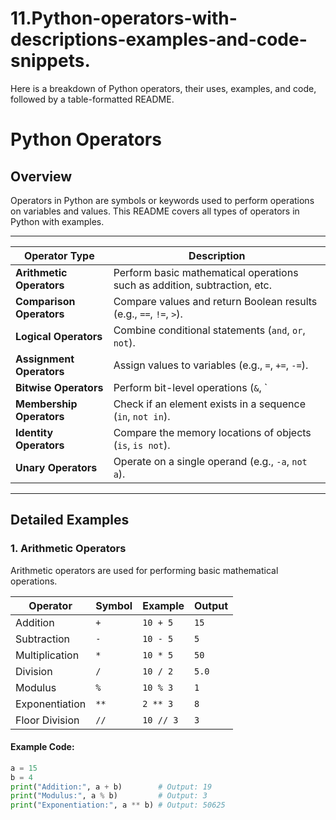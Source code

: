 # 11.Python-operators-with-descriptions-examples-and-code-snippets.
Here is a breakdown of Python operators, their uses, examples, and code, followed by a table-formatted README.
# Python Operators

## Overview
Operators in Python are symbols or keywords used to perform operations on variables and values. This README covers all types of operators in Python with examples.

---

| **Operator Type**       | **Description**                                                                 |
|--------------------------|---------------------------------------------------------------------------------|
| **Arithmetic Operators** | Perform basic mathematical operations such as addition, subtraction, etc.       |
| **Comparison Operators** | Compare values and return Boolean results (e.g., `==`, `!=`, `>`).              |
| **Logical Operators**    | Combine conditional statements (`and`, `or`, `not`).                           |
| **Assignment Operators** | Assign values to variables (e.g., `=`, `+=`, `-=`).                            |
| **Bitwise Operators**    | Perform bit-level operations (`&`, `|`, `^`, `~`).                             |
| **Membership Operators** | Check if an element exists in a sequence (`in`, `not in`).                     |
| **Identity Operators**   | Compare the memory locations of objects (`is`, `is not`).                      |
| **Unary Operators**      | Operate on a single operand (e.g., `-a`, `not a`).                             |

---

## Detailed Examples

### **1. Arithmetic Operators**
Arithmetic operators are used for performing basic mathematical operations.

| **Operator** | **Symbol** | **Example**          | **Output** |
|--------------|------------|----------------------|------------|
| Addition     | `+`        | `10 + 5`            | `15`       |
| Subtraction  | `-`        | `10 - 5`            | `5`        |
| Multiplication| `*`       | `10 * 5`            | `50`       |
| Division     | `/`        | `10 / 2`            | `5.0`      |
| Modulus      | `%`        | `10 % 3`            | `1`        |
| Exponentiation| `**`      | `2 ** 3`            | `8`        |
| Floor Division| `//`      | `10 // 3`           | `3`        |

#### Example Code:
```python
a = 15
b = 4
print("Addition:", a + b)        # Output: 19
print("Modulus:", a % b)         # Output: 3
print("Exponentiation:", a ** b) # Output: 50625
